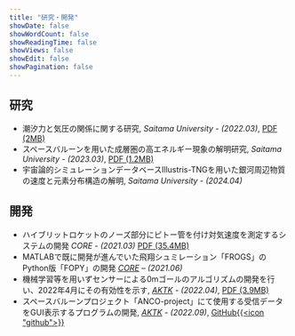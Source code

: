 ```yaml
---
title: "研究・開発"
showDate: false
showWordCount: false
showReadingTime: false
showViews: false
showEdit: false
showPagination: false
---
```

## 研究

- 潮汐力と気圧の関係に関する研究, *Saitama University - (2022.03)*, [PDF (2MB)](/pdf/特別研究I_潮汐力と気圧の関係に関する研究.pdf)
- スペースバルーンを用いた成層圏の高エネルギー現象の解明研究, *Saitama University - (2023.03)*, [PDF (1.2MB)](/pdf/anco2022.pdf)
- 宇宙論的シミュレーションデータベースIllustris-TNGを用いた銀河周辺物質の速度と元素分布構造の解明, *Saitama University - (2024.04)*

## 開発

- ハイブリットロケットのノーズ部分にピトー管を付け対気速度を測定するシステムの開発 *CORE - (2021.03)* [PDF (35.4MB)](/pdf/duo_report.pdf)
- MATLABで既に開発が進んでいた飛翔シュミレーション「FROGS」のPython版「FOPY」の開発 *[CORE](https://www.corerocket.net/) – (2021.06)*
- 機械学習等を用いずセンサーによる0mゴールのアルゴリズムの開発を行い、2022年4月にその有効性を示す, *[AKTK](https://akatoki-saidai.github.io/) - (2022.04)*, [PDF (3.9MB)](/pdf/sc2_1_report.pdf)
- スペースバルーンプロジェクト「ANCO-project」にて使用する受信データをGUI表示するプログラムの開発, *[AKTK](https://akatoki-saidai.github.io/) - (2022.09)*, [GitHub{{<icon "github">}}](https://github.com/Akatoki-Saidai/GroundSystem_GUI_Project)



